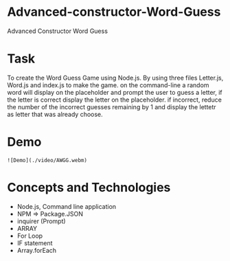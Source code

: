 # Advanced-constructor-Word-Guess
Advanced Constructor Word Guess

# Task 
To create the Word Guess Game using Node.js. By using three files Letter.js, Word.js and index.js to make the game. on the command-line a random word will display on the placeholder and prompt the user to guess a letter, if the letter is correct display the letter on the placeholder. if incorrect, reduce the number of the incorrect guesses remaining by 1 and display the lettetr as letter that was already choose.

# Demo 

    ![Demo](./video/AWGG.webm)

# Concepts and Technologies 

- Node.js, Command line application
- NPM => Package.JSON
- inquirer (Prompt)
- ARRAY 
- For Loop
- IF statement 
- Array.forEach 